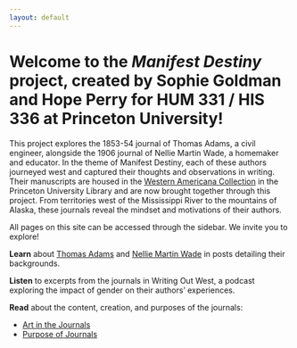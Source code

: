 ```yaml
---
layout: default
---
```


# Welcome to the _Manifest Destiny_ project, created by Sophie Goldman and Hope Perry for HUM 331 / HIS 336 at Princeton University!

This project explores the 1853-54 journal of Thomas Adams, a civil engineer, alongside the 1906 journal of Nellie Martin Wade, a homemaker and educator. In the theme of Manifest Destiny, each of these authors journeyed west and captured their thoughts and observations in writing. Their manuscripts are housed in the [Western Americana Collection](https://library.princeton.edu/special-collections/divisions/princeton-collections-american-west) in the Princeton University Library and are now brought together through this project. From territories west of the Mississippi River to the mountains of Alaska, these journals reveal the mindset and motivations of their authors.

All pages on this site can be accessed through the sidebar. We invite you to explore!

**Learn** about [Thomas Adams](https://hum-331-princeton.github.io/manifest-destiny/Thomas-Adams-Background/) and [Nellie Martin Wade](https://hum-331-princeton.github.io/manifest-destiny/Nellie-Martin-Wade-Background/) in posts detailing their backgrounds.

**Listen** to excerpts from the journals in Writing Out West, a podcast exploring the impact of gender on their authors’ experiences.

**Read** about the content, creation, and purposes of the journals:
- [Art in the Journals]({{site.baseurl}})
- [Purpose of Journals]({{site.baseurl}})
